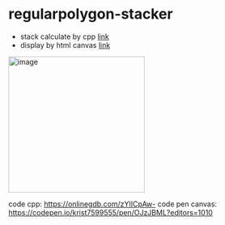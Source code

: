 # regularpolygon-stacker
- stack calculate by cpp [link](https://onlinegdb.com/zYIICpAw-)
- display by html canvas [link](https://codepen.io/krist7599555/pen/OJzJBML?editors=1010)

<img width="269" alt="image" src="https://user-images.githubusercontent.com/19445033/158060965-4f43a789-b30e-416e-9507-b98f2d642ea8.png">

code cpp: https://onlinegdb.com/zYIICpAw-
code pen canvas: https://codepen.io/krist7599555/pen/OJzJBML?editors=1010
